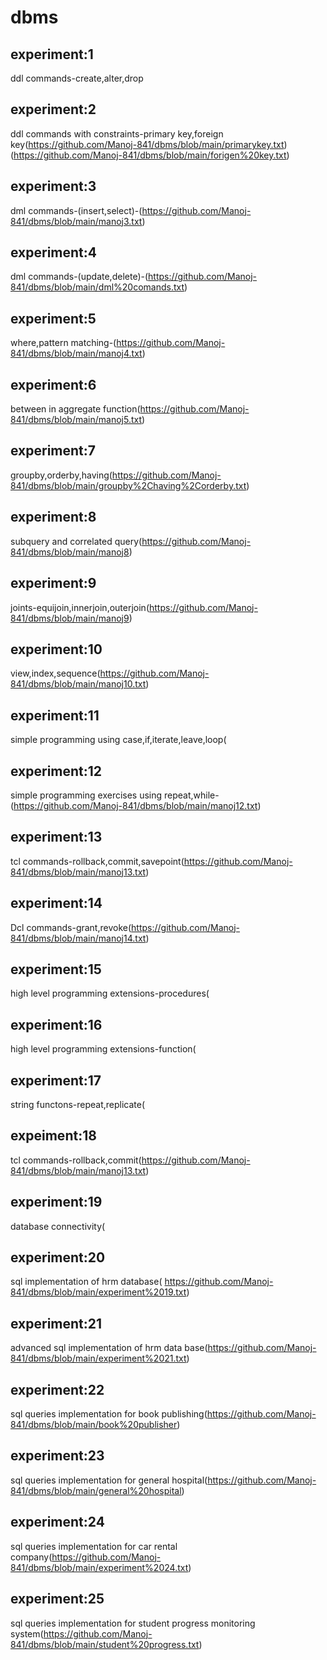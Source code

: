 # dbms
## experiment:1
ddl commands-create,alter,drop

## experiment:2
ddl commands with constraints-primary key,foreign key(https://github.com/Manoj-841/dbms/blob/main/primarykey.txt)
                                                     (https://github.com/Manoj-841/dbms/blob/main/forigen%20key.txt)

## experiment:3
dml commands-(insert,select)-(https://github.com/Manoj-841/dbms/blob/main/manoj3.txt)

## experiment:4
dml commands-(update,delete)-(https://github.com/Manoj-841/dbms/blob/main/dml%20comands.txt)

## experiment:5
where,pattern matching-(https://github.com/Manoj-841/dbms/blob/main/manoj4.txt)

## experiment:6
between in aggregate function(https://github.com/Manoj-841/dbms/blob/main/manoj5.txt)

## experiment:7
groupby,orderby,having(https://github.com/Manoj-841/dbms/blob/main/groupby%2Chaving%2Corderby.txt)

## experiment:8
subquery and correlated query(https://github.com/Manoj-841/dbms/blob/main/manoj8)

## experiment:9
joints-equijoin,innerjoin,outerjoin(https://github.com/Manoj-841/dbms/blob/main/manoj9)

## experiment:10
view,index,sequence(https://github.com/Manoj-841/dbms/blob/main/manoj10.txt)

## experiment:11
simple programming using case,if,iterate,leave,loop(

## experiment:12
simple programming exercises using repeat,while-(https://github.com/Manoj-841/dbms/blob/main/manoj12.txt)


## experiment:13
tcl commands-rollback,commit,savepoint(https://github.com/Manoj-841/dbms/blob/main/manoj13.txt)

## experiment:14
Dcl commands-grant,revoke(https://github.com/Manoj-841/dbms/blob/main/manoj14.txt)

## experiment:15
high level programming extensions-procedures(
## experiment:16
high level programming extensions-function(

## experiment:17
string functons-repeat,replicate(
## expeiment:18
tcl commands-rollback,commit(https://github.com/Manoj-841/dbms/blob/main/manoj13.txt)

## experiment:19
database connectivity( 
## experiment:20
sql implementation of hrm database( https://github.com/Manoj-841/dbms/blob/main/experiment%2019.txt)
## experiment:21
advanced sql implementation of hrm data base(https://github.com/Manoj-841/dbms/blob/main/experiment%2021.txt)
## experiment:22
sql queries implementation for book publishing(https://github.com/Manoj-841/dbms/blob/main/book%20publisher)

## experiment:23
sql queries implementation for general hospital(https://github.com/Manoj-841/dbms/blob/main/general%20hospital)

## experiment:24
sql queries implementation for car rental company(https://github.com/Manoj-841/dbms/blob/main/experiment%2024.txt)

## experiment:25
sql queries implementation for student progress monitoring system(https://github.com/Manoj-841/dbms/blob/main/student%20progress.txt)
